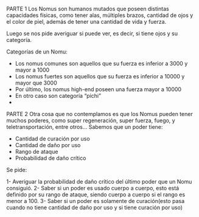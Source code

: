 PARTE 1 Los Nomus son humanos mutados que poseen distintas capacidades físicas, como tener alas, múltiples brazos, cantidad de ojos y el color de piel, además de tener una cantidad de vida y fuerza.

Luego se nos pide averiguar si puede ver, es decir, si tiene ojos y su categoría.

Categorías de un Nomu:

 - Los nomus comunes son aquellos que su fuerza es inferior a 3000 y mayor a 1000
 - Los nomus fuertes son aquellos que su fuerza es inferior a 10000 y mayor que 3000
 - Por último, los nomus high-end poseen una fuerza mayor a 10000
 - En otro caso son categoría “pichi”
 - 
PARTE 2 Otra cosa que no contemplamos es que los Nomus pueden tener muchos poderes, como super regeneración, super fuerza, fuego, y teletransportación, entre otros… Sabemos que un poder tiene:

 - Cantidad de curación por uso
 - Cantidad de daño por uso
 - Rango de ataque
 - Probabilidad de daño crítico

Se pide:

1- Averiguar la probabilidad de daño crítico del último poder que un Nomu consiguió.
2- Saber si un poder es usado cuerpo a cuerpo, esto está definido por su rango de ataque, siendo cuerpo a cuerpo si el rango es menor a 100.
3- Saber si un poder es solamente de curación(esto pasa cuando no tiene cantidad de daño por uso y si tiene curación por uso)
